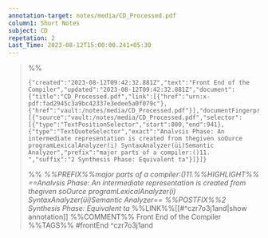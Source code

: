 ```yaml
---
annotation-target: notes/media/CD_Processed.pdf
column1: Short Notes
subject: CD
repetation: 2
Last_Time: 2023-08-12T15:00:00.241+05:30
---
```


>%%
>```annotation-json
>{"created":"2023-08-12T09:42:32.881Z","text":"Front End of the Compiler","updated":"2023-08-12T09:42:32.881Z","document":{"title":"CD_Processed.pdf","link":[{"href":"urn:x-pdf:fad2945c3a9bc42337e3edee5a0f079c"},{"href":"vault:/notes/media/CD_Processed.pdf"}],"documentFingerprint":"fad2945c3a9bc42337e3edee5a0f079c"},"uri":"vault:/notes/media/CD_Processed.pdf","target":[{"source":"vault:/notes/media/CD_Processed.pdf","selector":[{"type":"TextPositionSelector","start":800,"end":941},{"type":"TextQuoteSelector","exact":"Analvsis Phase: An intermediate representation is created from thegiven soOurce programLexicalAnalyzer(i) SyntaxAnalyzer(üi)Semantic Analyzer","prefix":"major parts of a compiler:()11. ","suffix":"2 Synthesis Phase: Equivalent ta"}]}]}
>```
>%%
>*%%PREFIX%%major parts of a compiler:()11.%%HIGHLIGHT%% ==Analvsis Phase: An intermediate representation is created from thegiven soOurce programLexicalAnalyzer(i) SyntaxAnalyzer(üi)Semantic Analyzer== %%POSTFIX%%2 Synthesis Phase: Equivalent ta*
>%%LINK%%[[#^czr7o3j1and|show annotation]]
>%%COMMENT%%
>Front End of the Compiler
>%%TAGS%%
>#frontEnd
^czr7o3j1and
